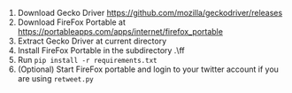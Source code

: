 
1. Download Gecko Driver https://github.com/mozilla/geckodriver/releases
1. Download FireFox Portable at https://portableapps.com/apps/internet/firefox_portable
1. Extract Gecko Driver at current directory
1. Install FireFox Portable in the subdirectory .\ff
1. Run `pip install -r requirements.txt`
1. (Optional) Start FireFox portable and login to your twitter account if you are using `retweet.py`
